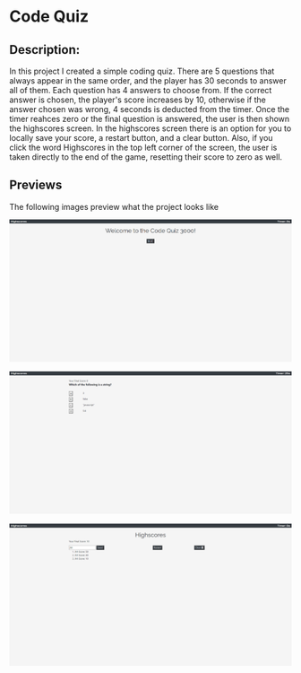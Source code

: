 # Code Quiz

## Description:

In this project I created a simple coding quiz. There are 5 questions that always appear in the same order, and the player has 30 seconds to answer all of them. Each question has 4 answers to choose from. If the correct answer is chosen, the player's score increases by 10, otherwise if the answer chosen was wrong, 4 seconds is deducted from the timer. Once the timer reahces zero or the final question is answered, the user is then shown the highscores screen. In the highscores screen there is an option for you to locally save your score, a restart button, and a clear button. Also, if you click the word Highscores in the top left corner of the screen, the user is taken directly to the end of the game, resetting their score to zero as well.

## Previews

The following images preview what the project looks like

![preview 1](./images/preview1.png)

![preview 1](./images/preview2.png)

![preview 1](./images/preview3.png)
